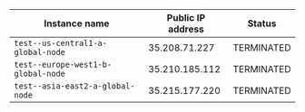 Instance name | Public IP address | Status
--- | --- | ---
`test--us-central1-a-global-node` | 35.208.71.227 | TERMINATED
`test--europe-west1-b-global-node` | 35.210.185.112 | TERMINATED
`test--asia-east2-a-global-node` | 35.215.177.220 | TERMINATED
